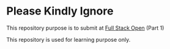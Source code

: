 # Please Kindly Ignore
This repository purpose is to submit at [Full Stack Open](https://fullstackopen.com/) (Part 1)

This repository is used for learning purpose only.